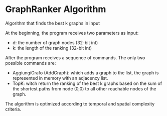 # GraphRanker Algorithm
Algorithm that finds the best k graphs in input

At the beginning, the program receives two parameters as input:
- d: the number of graph nodes (32-bit int)
- k: the length of the ranking (32-bit int)

After the program receives a sequence of commands.
The only two possible commands are:
- AggiungiGrafo (AddGraph): which adds a graph to the list, the graph is represented in memory with an adjacency list.
- TopK: witch return the ranking of the best k graphs based on the sum of the shortest paths from node (0,0) to all other reachable nodes of the graph.

The algorithm is optimized according to temporal and spatial complexity criteria.

